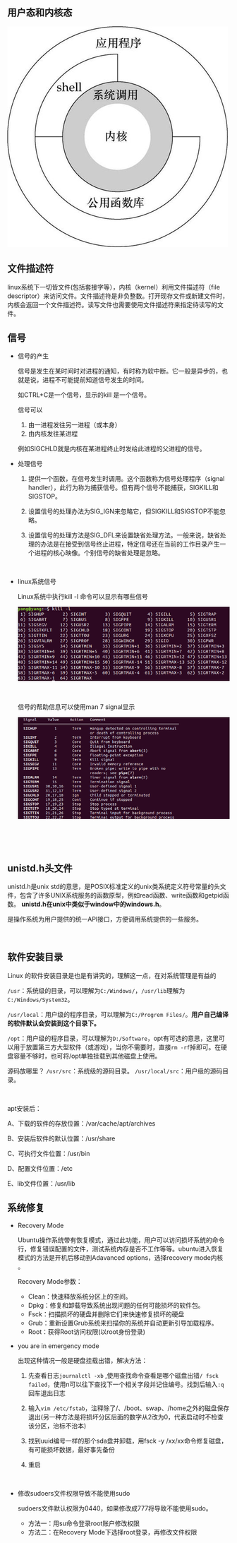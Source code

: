 ## 用户态和内核态

![linux体系架构](img/Linux体系架构.jpg)









## 文件描述符

linux系统下一切皆文件(包括套接字等），内核（kernel）利用文件描述符（file descriptor）来访问文件。文件描述符是非负整数。打开现存文件或新建文件时，内核会返回一个文件描述符。读写文件也需要使用文件描述符来指定待读写的文件。





## 信号

- 信号的产生

  信号是发生在某时间时对进程的通知，有时称为软中断。它一般是异步的，也就是说，进程不可能提前知道信号发生的时间。

  如CTRL+C是一个信号，显示的kill 是一个信号。

  信号可以

  1. 由一进程发往另一进程（或本身）
  2. 由内核发往某进程

  例如SIGCHLD就是内核在某进程终止时发给此进程的父进程的信号。





- 处理信号

  1. 提供一个函数，在信号发生时调用。这个函数称为信号处理程序（signal handler），此行为称为捕获信号。但有两个信号不能捕获，SIGKILL和SIGSTOP。

  2. 设置信号的处理办法为SIG_IGN来忽略它，但SIGKILL和SIGSTOP不能忽略。

  3. 设置信号的处理方法是SIG_DFL来设置缺省处理方法。一般来说，缺省处理的办法是在接受到信号终止进程，特定信号还在当前的工作目录产生一个进程的核心映像。个别信号的缺省处理是忽略。

     ​	

- linux系统信号

  Linux系统中执行kill -l 命令可以显示有哪些信号

  ![信号](img/信号.png)

  ​	

  信号的帮助信息可以使用man 7 signal显示

  ![信号帮助信息](img/信号帮助信息.png)
  
  ​				

​			





## unistd.h头文件

unistd.h是unix std的意思，是POSIX标准定义的unix类系统定义符号常量的头文件，包含了许多UNIX系统服务的函数原型，例如read函数、write函数和getpid函数。 **unistd.h在unix中类似于window中的windows.h**。

是操作系统为用户提供的统一API接口，方便调用系统提供的一些服务。

​					



## 软件安装目录

Linux 的软件安装目录是也是有讲究的，理解这一点，在对系统管理是有益的

`/usr`：系统级的目录，可以理解为`C:/Windows/`，`/usr/lib`理解为`C:/Windows/System32`。


`/usr/local`：用户级的程序目录，可以理解为`C:/Progrem Files/`。**用户自己编译的软件默认会安装到这个目录下。**



`/opt`：用户级的程序目录，可以理解为`D:/Software`，opt有可选的意思，这里可以用于放置第三方大型软件（或游戏），当你不需要时，直接`rm -rf`掉即可。在硬盘容量不够时，也可将/opt单独挂载到其他磁盘上使用。

源码放哪里？
`/usr/src`：系统级的源码目录。
`/usr/local/src`：用户级的源码目录。

​	

apt安装后：

  A、下载的软件的存放位置：/var/cache/apt/archives

  B、安装后软件的默认位置：/usr/share

  C、可执行文件位置：/usr/bin

  D、配置文件位置：/etc

   E、lib文件位置：/usr/lib







## 系统修复 

- Recovery Mode 

  Ubuntu操作系统带有恢复模式，通过此功能，用户可以访问损坏系统的命令行，修复错误配置的文件，测试系统内存是否不工作等等。ubuntu进入恢复模式的方法是开机后移动到Adavanced options，选择recovery mode内核 。

  Recovery Mode参数：

  - Clean：快速释放系统分区上的空间。
  - Dpkg：修复和卸载导致系统出现问题的任何可能损坏的软件包。
  - Fsck：扫描损坏的硬盘并删除它们来快速修复损坏的硬盘
  - Grub：重新设置Grub系统来扫描你的系统并自动更新引导加载程序。
  - Root：获得Root访问权限(以root身份登录)



- you are in emergency mode 

  出现这种情况一般是硬盘挂载出错，解决方法：

  1. 先查看日志`journalctl -xb` ,使用查找命令查看是哪个磁盘出错`/ fsck failed`，使用n可以往下查找下一个相关字段并记住编号。找到后输入`:q`回车退出日志
  
  2. 输入`vim /etc/fstab`，注释除了/、/boot、swap、/home之外的磁盘保存退出(另一种方法是将损坏分区后面的数字从2改为0，代表启动时不检查该分区，治标不治本)
  
  3. 找到uuid编号一样的那个sda盘并卸载，用fsck -y /xx/xx命令修复磁盘，有可能损坏数据，最好事先备份
  
  4. 重启
  
     ​	
  
- 修改sudoers文件权限导致不能使用sudo

  sudoers文件默认权限为0440，如果修改成777将导致不能使用sudo。

  - 方法一：用su命令登录root账户修改权限
  - 方法二：在Recovery Mode下选择root登录，再修改文件权限	  